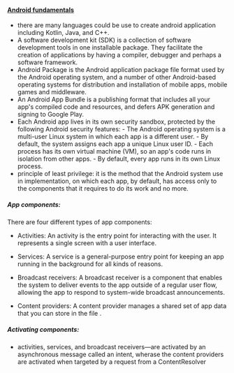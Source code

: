 #### [Android fundamentals](https://developer.android.com/guide/components/fundamentals)
- there are many languages could be use to create android application including Kotlin, Java, and C++. 
- A software development kit (SDK) is a collection of software development tools in one installable package. They facilitate the creation of applications by having a compiler, debugger and perhaps a software framework.
- Android Package is the Android application package file format used by the Android operating system, and a number of other Android-based operating systems for distribution and installation of mobile apps, mobile games and middleware.
- An Android App Bundle is a publishing format that includes all your app's compiled code and resources, and defers APK generation and signing to Google Play.
- Each Android app lives in its own security sandbox, protected by the following Android security features:
            - The Android operating system is a multi-user Linux system in which each app is a different user.
            - By default, the system assigns each app a unique Linux user ID.
            - Each process has its own virtual machine (VM), so an app's code runs in isolation from other apps.
            - By default, every app runs in its own Linux process.
 -  principle of least privilege: it is the method that the Android system use in implementation, on which each app, by default, has access only to the components that it requires to do its work and no more. 
##### App components: 
There are four different types of app components:
- Activities: An activity is the entry point for interacting with the user. It represents a single screen with a user interface.
- Services: A service is a general-purpose entry point for keeping an app running in the background for all kinds of reasons.
- Broadcast receivers: A broadcast receiver is a component that enables the system to deliver events to the app outside of a regular user flow, allowing the app to respond to system-wide broadcast announcements.
  
- Content providers: A content provider manages a shared set of app data that you can store in the file .

##### Activating components:
- activities, services, and broadcast receivers—are activated by an asynchronous message called an intent, wherase the content providers are activated when targeted by a request from a ContentResolver